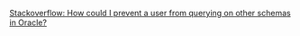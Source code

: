 [Stackoverflow: How could I prevent a user from querying on other schemas in Oracle?](https://stackoverflow.com/questions/56055954/how-could-i-prevent-a-user-from-querying-select-on-other-schemas-in-oracle)
